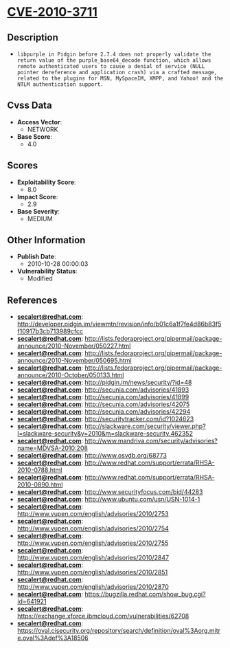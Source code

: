 
# [CVE-2010-3711](http://developer.pidgin.im/viewmtn/revision/info/b01c6a1f7fe4d86b83f5f10917b3cb713989cfcc)

## Description

- `libpurple in Pidgin before 2.7.4 does not properly validate the return value of the purple_base64_decode function, which allows remote authenticated users to cause a denial of service (NULL pointer dereference and application crash) via a crafted message, related to the plugins for MSN, MySpaceIM, XMPP, and Yahoo! and the NTLM authentication support.`

## Cvss Data

- **Access Vector**:
  - NETWORK
- **Base Score**:
  - 4.0

## Scores

- **Exploitability Score**:
  - 8.0
- **Impact Score**:
  - 2.9
- **Base Severity**:
  - MEDIUM

## Other Information

- **Publish Date**:
  - 2010-10-28 00:00:03
- **Vulnerability Status**:
  - Modified

## References

- **secalert@redhat.com**: http://developer.pidgin.im/viewmtn/revision/info/b01c6a1f7fe4d86b83f5f10917b3cb713989cfcc
- **secalert@redhat.com**: http://lists.fedoraproject.org/pipermail/package-announce/2010-November/050227.html
- **secalert@redhat.com**: http://lists.fedoraproject.org/pipermail/package-announce/2010-November/050695.html
- **secalert@redhat.com**: http://lists.fedoraproject.org/pipermail/package-announce/2010-October/050133.html
- **secalert@redhat.com**: http://pidgin.im/news/security/?id=48
- **secalert@redhat.com**: http://secunia.com/advisories/41893
- **secalert@redhat.com**: http://secunia.com/advisories/41899
- **secalert@redhat.com**: http://secunia.com/advisories/42075
- **secalert@redhat.com**: http://secunia.com/advisories/42294
- **secalert@redhat.com**: http://securitytracker.com/id?1024623
- **secalert@redhat.com**: http://slackware.com/security/viewer.php?l=slackware-security&y=2010&m=slackware-security.462352
- **secalert@redhat.com**: http://www.mandriva.com/security/advisories?name=MDVSA-2010:208
- **secalert@redhat.com**: http://www.osvdb.org/68773
- **secalert@redhat.com**: http://www.redhat.com/support/errata/RHSA-2010-0788.html
- **secalert@redhat.com**: http://www.redhat.com/support/errata/RHSA-2010-0890.html
- **secalert@redhat.com**: http://www.securityfocus.com/bid/44283
- **secalert@redhat.com**: http://www.ubuntu.com/usn/USN-1014-1
- **secalert@redhat.com**: http://www.vupen.com/english/advisories/2010/2753
- **secalert@redhat.com**: http://www.vupen.com/english/advisories/2010/2754
- **secalert@redhat.com**: http://www.vupen.com/english/advisories/2010/2755
- **secalert@redhat.com**: http://www.vupen.com/english/advisories/2010/2847
- **secalert@redhat.com**: http://www.vupen.com/english/advisories/2010/2851
- **secalert@redhat.com**: http://www.vupen.com/english/advisories/2010/2870
- **secalert@redhat.com**: https://bugzilla.redhat.com/show_bug.cgi?id=641921
- **secalert@redhat.com**: https://exchange.xforce.ibmcloud.com/vulnerabilities/62708
- **secalert@redhat.com**: https://oval.cisecurity.org/repository/search/definition/oval%3Aorg.mitre.oval%3Adef%3A18506

